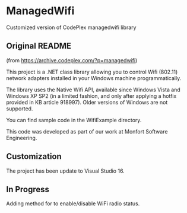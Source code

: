 # ManagedWifi
Customized version of CodePlex managedwifi library

## Original README

(from <https://archive.codeplex.com/?p=managedwifi>)

This project is a .NET class library allowing you to control Wifi (802.11) network adapters installed in your Windows machine programmatically.

The library uses the Native Wifi API, available since Windows Vista and Windows XP SP2 (in a limited fashion, and only after applying a hotfix provided in KB article 918997). Older versions of Windows are not supported.

You can find sample code in the WifiExample directory.

This code was developed as part of our work at Monfort Software Engineering.

## Customization

The project has been update to Visual Studio 16.

## In Progress

Adding method for to enable/disable WiFi radio status.
